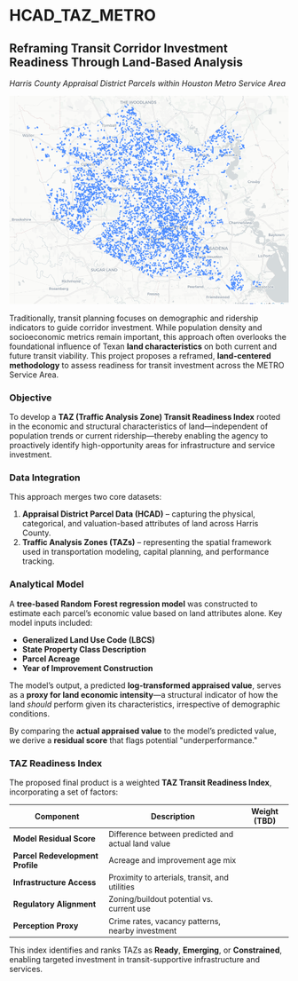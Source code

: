 # HCAD_TAZ_METRO
## Reframing Transit Corridor Investment Readiness Through Land-Based Analysis

*Harris County Appraisal District Parcels within Houston Metro Service Area*

![Random Samplings of HCAD Parcels within METRO Service Area](REF/image.png)

Traditionally, transit planning focuses on demographic and ridership indicators to guide corridor investment. While population density and socioeconomic metrics remain important, this approach often overlooks the foundational influence of Texan **land characteristics** on both current and future transit viability. This project proposes a reframed, **land-centered methodology** to assess readiness for transit investment across the METRO Service Area.

### Objective 

To develop a **TAZ (Traffic Analysis Zone) Transit Readiness Index** rooted in the economic and structural characteristics of land—independent of population trends or current ridership—thereby enabling the agency to proactively identify high-opportunity areas for infrastructure and service investment.

### **Data Integration**

This approach merges two core datasets:

1. **Appraisal District Parcel Data (HCAD)** – capturing the physical, categorical, and valuation-based attributes of land across Harris County.
2. **Traffic Analysis Zones (TAZs)** – representing the spatial framework used in transportation modeling, capital planning, and performance tracking.



### **Analytical Model**

A **tree-based Random Forest regression model** was constructed to estimate each parcel’s economic value based on land attributes alone. Key model inputs included:

- **Generalized Land Use Code (LBCS)**
- **State Property Class Description**
- **Parcel Acreage**
- **Year of Improvement Construction**

The model’s output, a predicted **log-transformed appraised value**, serves as a **proxy for land economic intensity**—a structural indicator of how the land *should* perform given its characteristics, irrespective of demographic conditions.

By comparing the **actual appraised value** to the model’s predicted value, we derive a **residual score** that flags potential "underperformance."



### **TAZ Readiness Index**

The proposed final product is a weighted **TAZ Transit Readiness Index**, incorporating a set of factors:

| Component                        | Description                                        | Weight (TBD) |
| -------------------------------- | -------------------------------------------------- | ------------ |
| **Model Residual Score**         | Difference between predicted and actual land value |              |
| **Parcel Redevelopment Profile** | Acreage and improvement age mix                    |              |
| **Infrastructure Access**        | Proximity to arterials, transit, and utilities     |              |
| **Regulatory Alignment**         | Zoning/buildout potential vs. current use          |              |
| **Perception Proxy**             | Crime rates, vacancy patterns, nearby investment   |              |

This index identifies and ranks TAZs as **Ready**, **Emerging**, or **Constrained**, enabling targeted investment in transit-supportive infrastructure and services.
